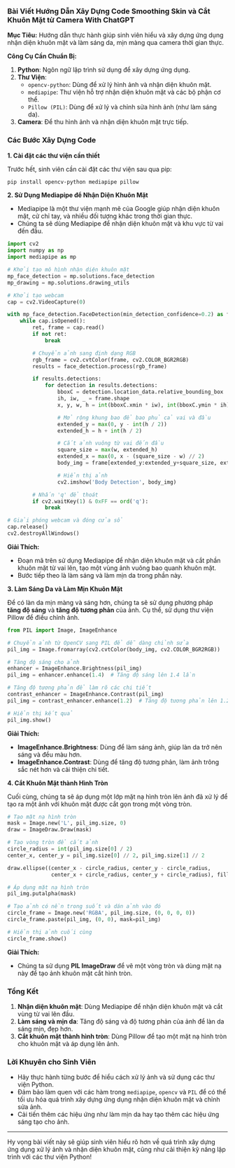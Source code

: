 
### Bài Viết Hướng Dẫn Xây Dựng Code Smoothing Skin và Cắt Khuôn Mặt từ Camera With ChatGPT

**Mục Tiêu:** 
Hướng dẫn thực hành giúp sinh viên hiểu và xây dựng ứng dụng nhận diện khuôn mặt và làm sáng da, mịn màng qua camera thời gian thực. 

**Công Cụ Cần Chuẩn Bị:**
1. **Python**: Ngôn ngữ lập trình sử dụng để xây dựng ứng dụng.
2. **Thư Viện**:
   - `opencv-python`: Dùng để xử lý hình ảnh và nhận diện khuôn mặt.
   - `mediapipe`: Thư viện hỗ trợ nhận diện khuôn mặt và các bộ phận cơ thể.
   - `Pillow (PIL)`: Dùng để xử lý và chỉnh sửa hình ảnh (như làm sáng da).
3. **Camera**: Để thu hình ảnh và nhận diện khuôn mặt trực tiếp.

### Các Bước Xây Dựng Code

**1. Cài đặt các thư viện cần thiết**

Trước hết, sinh viên cần cài đặt các thư viện sau qua pip:

```bash
pip install opencv-python mediapipe pillow
```

**2. Sử Dụng Mediapipe để Nhận Diện Khuôn Mặt**

- Mediapipe là một thư viện mạnh mẽ của Google giúp nhận diện khuôn mặt, cử chỉ tay, và nhiều đối tượng khác trong thời gian thực.
- Chúng ta sẽ dùng Mediapipe để nhận diện khuôn mặt và khu vực từ vai đến đầu.

```python
import cv2
import numpy as np
import mediapipe as mp

# Khởi tạo mô hình nhận diện khuôn mặt
mp_face_detection = mp.solutions.face_detection
mp_drawing = mp.solutions.drawing_utils

# Khởi tạo webcam
cap = cv2.VideoCapture(0)

with mp_face_detection.FaceDetection(min_detection_confidence=0.2) as face_detection:
    while cap.isOpened():
        ret, frame = cap.read()
        if not ret:
            break

        # Chuyển ảnh sang định dạng RGB
        rgb_frame = cv2.cvtColor(frame, cv2.COLOR_BGR2RGB)
        results = face_detection.process(rgb_frame)

        if results.detections:
            for detection in results.detections:
                bboxC = detection.location_data.relative_bounding_box
                ih, iw, _ = frame.shape
                x, y, w, h = int(bboxC.xmin * iw), int(bboxC.ymin * ih), int(bboxC.width * iw), int(bboxC.height * ih)

                # Mở rộng khung bao để bao phủ cả vai và đầu
                extended_y = max(0, y - int(h / 2))
                extended_h = h + int(h / 2)

                # Cắt ảnh vuông từ vai đến đầu
                square_size = max(w, extended_h)
                extended_x = max(0, x - (square_size - w) // 2)
                body_img = frame[extended_y:extended_y+square_size, extended_x:extended_x+square_size]

                # Hiển thị ảnh
                cv2.imshow('Body Detection', body_img)

        # Nhấn 'q' để thoát
        if cv2.waitKey(1) & 0xFF == ord('q'):
            break

# Giải phóng webcam và đóng cửa sổ
cap.release()
cv2.destroyAllWindows()
```

**Giải Thích:**
- Đoạn mã trên sử dụng Mediapipe để nhận diện khuôn mặt và cắt phần khuôn mặt từ vai lên, tạo một vùng ảnh vuông bao quanh khuôn mặt.
- Bước tiếp theo là làm sáng và làm mịn da trong phần này.

**3. Làm Sáng Da và Làm Mịn Khuôn Mặt**

Để có làn da mịn màng và sáng hơn, chúng ta sẽ sử dụng phương pháp **tăng độ sáng** và **tăng độ tương phản** của ảnh. Cụ thể, sử dụng thư viện Pillow để điều chỉnh ảnh.

```python
from PIL import Image, ImageEnhance

# Chuyển ảnh từ OpenCV sang PIL để dễ dàng chỉnh sửa
pil_img = Image.fromarray(cv2.cvtColor(body_img, cv2.COLOR_BGR2RGB))

# Tăng độ sáng cho ảnh
enhancer = ImageEnhance.Brightness(pil_img)
pil_img = enhancer.enhance(1.4)  # Tăng độ sáng lên 1.4 lần

# Tăng độ tương phản để làm rõ các chi tiết
contrast_enhancer = ImageEnhance.Contrast(pil_img)
pil_img = contrast_enhancer.enhance(1.2)  # Tăng độ tương phản lên 1.2 lần

# Hiển thị kết quả
pil_img.show()
```

**Giải Thích:**
- **ImageEnhance.Brightness**: Dùng để làm sáng ảnh, giúp làn da trở nên sáng và đều màu hơn.
- **ImageEnhance.Contrast**: Dùng để tăng độ tương phản, làm ảnh trông sắc nét hơn và cải thiện chi tiết.

**4. Cắt Khuôn Mặt thành Hình Tròn**

Cuối cùng, chúng ta sẽ áp dụng một lớp mặt nạ hình tròn lên ảnh đã xử lý để tạo ra một ảnh với khuôn mặt được cắt gọn trong một vòng tròn.

```python
# Tạo mặt nạ hình tròn
mask = Image.new('L', pil_img.size, 0)
draw = ImageDraw.Draw(mask)

# Tạo vòng tròn để cắt ảnh
circle_radius = int(pil_img.size[0] / 2)
center_x, center_y = pil_img.size[0] // 2, pil_img.size[1] // 2

draw.ellipse((center_x - circle_radius, center_y - circle_radius,
              center_x + circle_radius, center_y + circle_radius), fill=255)

# Áp dụng mặt nạ hình tròn
pil_img.putalpha(mask)

# Tạo ảnh có nền trong suốt và dán ảnh vào đó
circle_frame = Image.new('RGBA', pil_img.size, (0, 0, 0, 0))
circle_frame.paste(pil_img, (0, 0), mask=pil_img)

# Hiển thị ảnh cuối cùng
circle_frame.show()
```

**Giải Thích:**
- Chúng ta sử dụng **PIL ImageDraw** để vẽ một vòng tròn và dùng mặt nạ này để tạo ảnh khuôn mặt cắt hình tròn.

### Tổng Kết

1. **Nhận diện khuôn mặt**: Dùng Mediapipe để nhận diện khuôn mặt và cắt vùng từ vai lên đầu.
2. **Làm sáng và mịn da**: Tăng độ sáng và độ tương phản của ảnh để làn da sáng mịn, đẹp hơn.
3. **Cắt khuôn mặt thành hình tròn**: Dùng Pillow để tạo một mặt nạ hình tròn cho khuôn mặt và áp dụng lên ảnh.

### Lời Khuyên cho Sinh Viên

- Hãy thực hành từng bước để hiểu cách xử lý ảnh và sử dụng các thư viện Python.
- Đảm bảo làm quen với các hàm trong `mediapipe`, `opencv` và `PIL` để có thể tối ưu hóa quá trình xây dựng ứng dụng nhận diện khuôn mặt và chỉnh sửa ảnh.
- Cải tiến thêm các hiệu ứng như làm mịn da hay tạo thêm các hiệu ứng sáng tạo cho ảnh.

---

Hy vọng bài viết này sẽ giúp sinh viên hiểu rõ hơn về quá trình xây dựng ứng dụng xử lý ảnh và nhận diện khuôn mặt, cũng như cải thiện kỹ năng lập trình với các thư viện Python!
